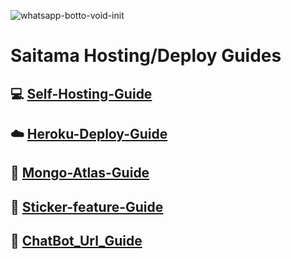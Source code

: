 <img src="https://i.postimg.cc/qB2pwZrX/images-36.jpg" alt="whatsapp-botto-void-init" border="0"></a>

# Saitama Hosting/Deploy Guides

## 💻 [Self-Hosting-Guide](https://github.com/lordrakesh/Saitama-Guides/blob/main/Self-hosting-guide.md)

## ☁️ [Heroku-Deploy-Guide](https://github.com/lordrakesh/Saitama-Guides/blob/main/Heroku-Deploy-Guide.md) 

## 💚 [Mongo-Atlas-Guide](https://github.com/lordrakesh/Saitama-Guides/blob/main/Mongo-Atlas-guide.md)

## 💫 [Sticker-feature-Guide](https://github.com/lordrakesh/Saitama-Guides/blob/main/Sticker-feature-Guide.md)

## 🔰 [ChatBot_Url_Guide](https://github.com/lordrakesh/Saitama-Guides/blob/main/Chat_Bot_Url.md)

